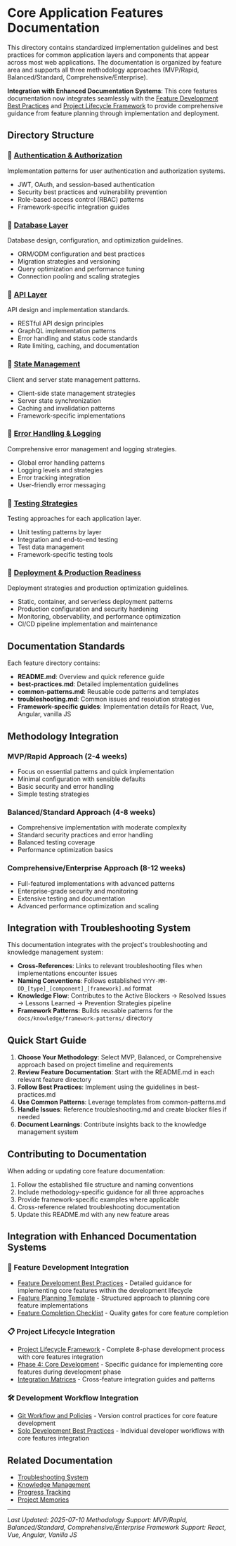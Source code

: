 # Core Application Features Documentation

This directory contains standardized implementation guidelines and best practices for common application layers and components that appear across most web applications. The documentation is organized by feature area and supports all three methodology approaches (MVP/Rapid, Balanced/Standard, Comprehensive/Enterprise).

**Integration with Enhanced Documentation Systems**: This core features documentation now integrates seamlessly with the [Feature Development Best Practices](../project-lifecycle/feature-development/README.md) and [Project Lifecycle Framework](../project-lifecycle/README.md) to provide comprehensive guidance from feature planning through implementation and deployment.

## Directory Structure

### 📁 [Authentication & Authorization](./authentication/)
Implementation patterns for user authentication and authorization systems.
- JWT, OAuth, and session-based authentication
- Security best practices and vulnerability prevention
- Role-based access control (RBAC) patterns
- Framework-specific integration guides

### 📁 [Database Layer](./database/)
Database design, configuration, and optimization guidelines.
- ORM/ODM configuration and best practices
- Migration strategies and versioning
- Query optimization and performance tuning
- Connection pooling and scaling strategies

### 📁 [API Layer](./api/)
API design and implementation standards.
- RESTful API design principles
- GraphQL implementation patterns
- Error handling and status code standards
- Rate limiting, caching, and documentation

### 📁 [State Management](./state-management/)
Client and server state management patterns.
- Client-side state management strategies
- Server state synchronization
- Caching and invalidation patterns
- Framework-specific implementations

### 📁 [Error Handling & Logging](./error-handling/)
Comprehensive error management and logging strategies.
- Global error handling patterns
- Logging levels and strategies
- Error tracking integration
- User-friendly error messaging

### 📁 [Testing Strategies](./testing/)
Testing approaches for each application layer.
- Unit testing patterns by layer
- Integration and end-to-end testing
- Test data management
- Framework-specific testing tools

### 📁 [Deployment & Production Readiness](./deployment/)
Deployment strategies and production optimization guidelines.
- Static, container, and serverless deployment patterns
- Production configuration and security hardening
- Monitoring, observability, and performance optimization
- CI/CD pipeline implementation and maintenance

## Documentation Standards

Each feature directory contains:
- **README.md**: Overview and quick reference guide
- **best-practices.md**: Detailed implementation guidelines
- **common-patterns.md**: Reusable code patterns and templates
- **troubleshooting.md**: Common issues and resolution strategies
- **Framework-specific guides**: Implementation details for React, Vue, Angular, vanilla JS

## Methodology Integration

### MVP/Rapid Approach (2-4 weeks)
- Focus on essential patterns and quick implementation
- Minimal configuration with sensible defaults
- Basic security and error handling
- Simple testing strategies

### Balanced/Standard Approach (4-8 weeks)
- Comprehensive implementation with moderate complexity
- Standard security practices and error handling
- Balanced testing coverage
- Performance optimization basics

### Comprehensive/Enterprise Approach (8-12 weeks)
- Full-featured implementations with advanced patterns
- Enterprise-grade security and monitoring
- Extensive testing and documentation
- Advanced performance optimization and scaling

## Integration with Troubleshooting System

This documentation integrates with the project's troubleshooting and knowledge management system:

- **Cross-References**: Links to relevant troubleshooting files when implementations encounter issues
- **Naming Conventions**: Follows established `YYYY-MM-DD_[type]_[component]_[framework].md` format
- **Knowledge Flow**: Contributes to the Active Blockers → Resolved Issues → Lessons Learned → Prevention Strategies pipeline
- **Framework Patterns**: Builds reusable patterns for the `docs/knowledge/framework-patterns/` directory

## Quick Start Guide

1. **Choose Your Methodology**: Select MVP, Balanced, or Comprehensive approach based on project timeline and requirements
2. **Review Feature Documentation**: Start with the README.md in each relevant feature directory
3. **Follow Best Practices**: Implement using the guidelines in best-practices.md
4. **Use Common Patterns**: Leverage templates from common-patterns.md
5. **Handle Issues**: Reference troubleshooting.md and create blocker files if needed
6. **Document Learnings**: Contribute insights back to the knowledge management system

## Contributing to Documentation

When adding or updating core feature documentation:
1. Follow the established file structure and naming conventions
2. Include methodology-specific guidance for all three approaches
3. Provide framework-specific examples where applicable
4. Cross-reference related troubleshooting documentation
5. Update this README.md with any new feature areas

## Integration with Enhanced Documentation Systems

### 🔧 Feature Development Integration
- [Feature Development Best Practices](../project-lifecycle/feature-development/README.md) - Detailed guidance for implementing core features within the development lifecycle
- [Feature Planning Template](../project-lifecycle/feature-development/feature-planning-template.md) - Structured approach to planning core feature implementations
- [Feature Completion Checklist](../project-lifecycle/feature-development/feature-completion-checklist.md) - Quality gates for core feature completion

### 📋 Project Lifecycle Integration
- [Project Lifecycle Framework](../project-lifecycle/README.md) - Complete 8-phase development process with core features integration
- [Phase 4: Core Development](../project-lifecycle/04-core-development/README.md) - Specific guidance for implementing core features during development phase
- [Integration Matrices](../project-lifecycle/integration-matrices/) - Cross-feature integration guides and patterns

### 🛠️ Development Workflow Integration
- [Git Workflow and Policies](../project-lifecycle/git-workflow/README.md) - Version control practices for core feature development
- [Solo Development Best Practices](../development/SOLO_DEVELOPMENT_BEST_PRACTICES.md) - Individual developer workflows with core features integration

## Related Documentation

- [Troubleshooting System](../development/troubleshooting/README.md)
- [Knowledge Management](../knowledge/README.md)
- [Progress Tracking](../progress/README.md)
- [Project Memories](../_init/AUGMENT_MEMORIES.txt)

---

*Last Updated: 2025-07-10*
*Methodology Support: MVP/Rapid, Balanced/Standard, Comprehensive/Enterprise*
*Framework Support: React, Vue, Angular, Vanilla JS*
